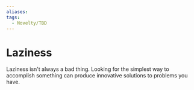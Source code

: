 ```yaml
---
aliases:
tags:
  - Novelty/TBD
---
```

# Laziness

Laziness isn't always a bad thing. Looking for the simplest way to accomplish
something can produce innovative solutions to problems you have.

